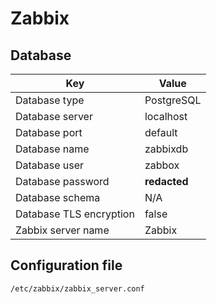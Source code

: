 # Zabbix

## Database 
|Key   |Value   |
|---|---|
|Database type   |PostgreSQL   |
|Database server   |localhost   |
|Database port   |default   |
|Database name|zabbixdb   |
|Database user   |zabbox   |
|Database password   |**redacted**   |
|Database schema   |N/A   |
|Database TLS encryption | false|
|Zabbix server name | Zabbix|

## Configuration file
`/etc/zabbix/zabbix_server.conf`